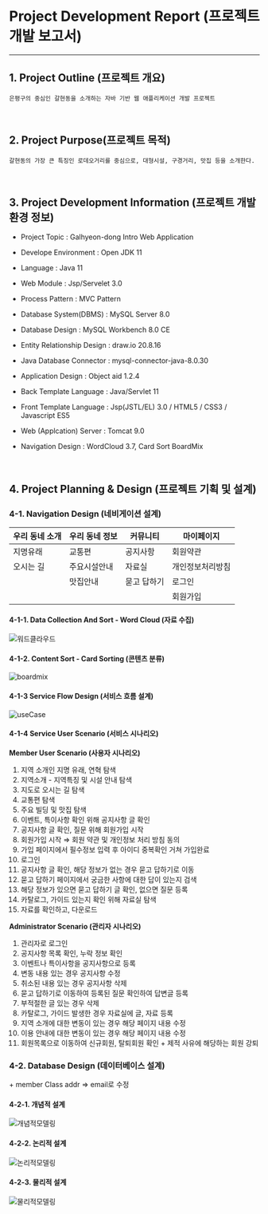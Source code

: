 # Project Development Report (프로젝트 개발 보고서)
-------------------------------------------------
## 1. Project Outline (프로젝트 개요)

    은평구의 중심인 갈현동을 소개하는 자바 기반 웹 애플리케이션 개발 프로젝트

<br>

## 2. Project Purpose(프로젝트 목적)
    갈현동의 가장 큰 특징인 로데오거리를 중심으로, 대형시설, 구경거리, 맛집 등을 소개한다.

<br>

## 3. Project Development Information (프로젝트 개발환경 정보)
- Project Topic : Galhyeon-dong Intro Web Application

- Develope Environment : Open JDK 11

- Language : Java 11

- Web Module : Jsp/Servelet 3.0

- Process Pattern : MVC Pattern

- Database System(DBMS) : MySQL Server 8.0

- Database Design : MySQL Workbench 8.0 CE

- Entity Relationship Design : draw.io 20.8.16

- Java Database Connector : mysql-connector-java-8.0.30

- Application Design : Object aid 1.2.4

- Back Template Language : Java/Servlet 11

- Front Template Language : Jsp(JSTL/EL) 3.0 / HTML5 / CSS3 / Javascript ES5

- Web (Applcation) Server : Tomcat 9.0

- Navigation Design : WordCloud 3.7, Card Sort BoardMix

<br>

## 4. Project Planning & Design (프로젝트 기획 및 설계)

### 4-1. Navigation Design (네비게이션 설계)
| 우리 동네 소개 | 우리 동네 정보 | 커뮤니티 | 마이페이지 | 
|---------------|---------------|---------|------------|
| 지명유래 | 교통편 | 공지사항 | 회원약관 |
| 오시는 길 | 주요시설안내 | 자료실 | 개인정보처리방침 |
| &nbsp; | 맛집안내 | 묻고 답하기 | 로그인 |
| &nbsp; | &nbsp; | &nbsp; | 회원가입 |

#### 4-1-1. Data Collection And Sort - Word Cloud (자료 수집) 
![워드클라우드](./design/wordCloud.png)

#### 4-1-2. Content Sort - Card Sorting (콘텐츠 분류)
![boardmix](./design/cardSorting.png)

#### 4-1-3 Service Flow Design (서비스 흐름 설계) 
![useCase]()

#### 4-1-4 Service User Scenario (서비스 시나리오)
**Member User Scenario (사용자 시나리오)**
1. 지역 소개인 지명 유래, 연혁 탐색
2. 지역소개 - 지역특징 및 시설 안내 탐색
3. 지도로 오시는 길 탐색
4. 교통편 탐색
5. 주요 빌딩 및 맛집 탐색
6. 이벤트, 특이사항 확인 위해 공지사항 글 확인
7. 공지사항 글 확인, 질문 위해 회원가입 시작
8. 회원가입 시작 ⇒ 회원 약관 및 개인정보 처리 방침 동의
9. 가입 페이지에서 필수정보 입력 후 아이디 중복확인 거쳐 가입완료
10. 로그인
11. 공지사항 글 확인, 해당 정보가 없는 경우 묻고 답하기로 이동
12. 묻고 답하기 페이지에서 궁금한 사항에 대한 답이 있는지 검색
13. 해당 정보가 있으면 묻고 답하기 글 확인, 없으면 질문 등록
14. 카탈로그, 가이드 있는지 확인 위해 자료실 탐색
15. 자료를 확인하고, 다운로드
    
**Administrator Scenario (관리자 시나리오)**
1. 관리자로 로그인
2. 공지사항 목록 확인, 누락 정보 확인
3. 이벤트나 특이사항을 공지사항으로 등록
4. 변동 내용 있는 경우 공지사항 수정
5. 취소된 내용 있는 경우 공지사항 삭제
6. 묻고 답하기로 이동하여 등록된 질문 확인하여 답변글 등록
7. 부적절한 글 있는 경우 삭제 
8. 카탈로그, 가이드 발생한 경우 자료실에 글, 자료 등록
9. 지역 소개에 대한 변동이 있는 경우 해당 페이지 내용 수정
10. 이용 안내에 대한 변동이 있는 경우 해당 페이지 내용 수정
11. 회원목록으로 이동하여 신규회원, 탈퇴회원 확인 + 제적 사유에 해당하는 회원 강퇴

### 4-2. Database Design (데이터베이스 설계)
\+ member Class addr => email로 수정

#### 4-2-1. 개념적 설계 
![개념적모델링](./design/info_erd.png)
#### 4-2-2. 논리적 설계
![논리적모델링](./design/logical_erd.png)
#### 4-2-3. 물리적 설계
![물리적모델링](./design/physical_erd2.png)